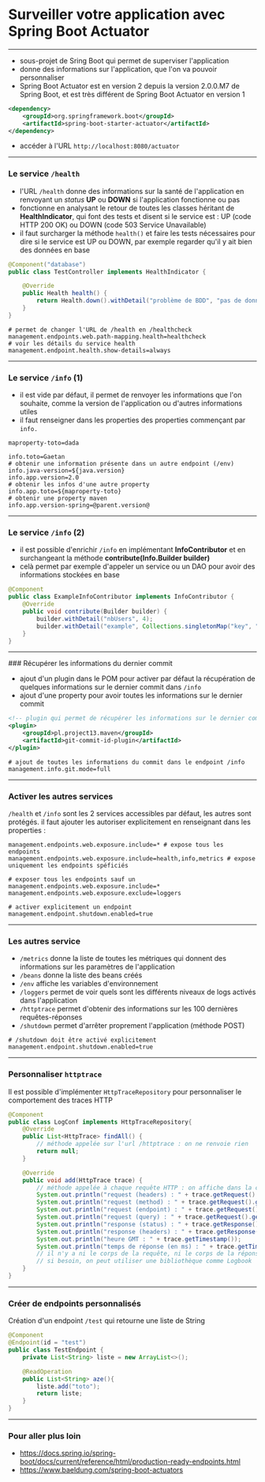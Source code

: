 # Surveiller votre application avec Spring Boot Actuator

----

- sous-projet de Sring Boot qui permet de superviser l'application
- donne des informations sur l'application, que l'on va pouvoir personnaliser
- Spring Boot Actuator est en version 2 depuis la version 2.0.0.M7 de Spring Boot, et est très différent de Spring Boot Actuator en version 1

```xml
<dependency>
    <groupId>org.springframework.boot</groupId>
    <artifactId>spring-boot-starter-actuator</artifactId>
</dependency>
```

- accéder à l'URL `http://localhost:8080/actuator`

----

### Le service `/health`

- l'URL `/health` donne des informations sur la santé de l'application en renvoyant un *status* **UP** ou **DOWN** si l'application fonctionne ou pas
- fonctionne en analysant le retour de toutes les classes héritant de **HealthIndicator**, qui font des tests et disent si le service est : UP (code HTTP 200 OK) ou DOWN (code 503 Service Unavailable)
- il faut surcharger la méthode `health()` et faire les tests nécessaires pour dire si le service est UP ou DOWN, par exemple regarder qu'il y ait bien des données en base

```java
@Component("database")
public class TestController implements HealthIndicator {

    @Override
    public Health health() {
        return Health.down().withDetail("problème de BDD", "pas de données").build();
    }
}
```


```properties
# permet de changer l'URL de /health en /healthcheck
management.endpoints.web.path-mapping.health=healthcheck
# voir les détails du service health
management.endpoint.health.show-details=always
```

----

### Le service `/info` (1)

- il est vide par défaut, il permet de renvoyer les informations que l'on souhaite, comme la version de l'application ou d'autres informations utiles
- il faut renseigner dans les properties des properties commençant par `info.`

```properties
maproperty-toto=dada

info.toto=Gaetan
# obtenir une information présente dans un autre endpoint (/env)
info.java-version=${java.version}
info.app.version=2.0
# obtenir les infos d'une autre property
info.app.toto=${maproperty-toto}
# obtenir une property maven
info.app.version-spring=@parent.version@
```

----

### Le service `/info` (2)

- il est possible d'enrichir `/info` en implémentant **InfoContributor** et en surchangeant la méthode **contribute(Info.Builder builder)**
- celà permet par exemple d'appeler un service ou un DAO pour avoir des informations stockées en base

```java
@Component
public class ExampleInfoContributor implements InfoContributor {
	@Override
	public void contribute(Builder builder) {
		builder.withDetail("nbUsers", 4);
		builder.withDetail("example", Collections.singletonMap("key", "value"));
	}
}
```

----

### Récupérer les informations du dernier commit

- ajout d'un plugin dans le POM pour activer par défaut la récupération de quelques informations sur le dernier commit dans `/info`
- ajout d'une property pour avoir toutes les informations sur le dernier commit

```xml
<!-- plugin qui permet de récupérer les informations sur le dernier commit -->
<plugin>
	<groupId>pl.project13.maven</groupId>
	<artifactId>git-commit-id-plugin</artifactId>
</plugin>
```

```properties
# ajout de toutes les informations du commit dans le endpoint /info
management.info.git.mode=full
```

----

### Activer les autres services

`/health` et `/info` sont les 2 services accessibles par défaut, les autres sont protégés. il faut ajouter les autoriser explicitement en renseignant dans les properties :

```properties
management.endpoints.web.exposure.include=* # expose tous les endpoints
management.endpoints.web.exposure.include=health,info,metrics # expose uniquement les endpoints spéficiés

# exposer tous les endpoints sauf un
management.endpoints.web.exposure.include=*
management.endpoints.web.exposure.exclude=loggers

# activer explicitement un endpoint
management.endpoint.shutdown.enabled=true
```

----

### Les autres service

- `/metrics` donne la liste de toutes les métriques qui donnent des informations sur les paramètres de l'application
- `/beans` donne la liste des beans créés
- `/env` affiche les variables d'environnement
- `/loggers` permet de voir quels sont les différents niveaux de logs activés dans l'application
- `/httptrace` permet d'obtenir des informations sur les 100 dernières requêtes-réponses
- `/shutdown` permet d'arrêter proprement l'application (méthode POST)

```properties
# /shutdown doit être activé explicitement
management.endpoint.shutdown.enabled=true
```

----

### Personnaliser `httptrace`

Il est possible d'implémenter `HttpTraceRepository` pour personnaliser le comportement des traces HTTP

```java
@Component
public class LogConf implements HttpTraceRepository{
	@Override
	public List<HttpTrace> findAll() {
		// méthode appelée sur l'url /httptrace : on ne renvoie rien
		return null;
	}

	@Override
	public void add(HttpTrace trace) {
		// méthode appelée à chaque requête HTTP : on affiche dans la console les infos
		System.out.println("request (headers) : " + trace.getRequest().getHeaders());
		System.out.println("request (method) : " + trace.getRequest().getMethod());
		System.out.println("request (endpoint) : " + trace.getRequest().getUri().getPath());
		System.out.println("request (query) : " + trace.getRequest().getUri().getQuery());
		System.out.println("response (status) : " + trace.getResponse().getStatus());
		System.out.println("response (headers) : " + trace.getResponse().getHeaders());
		System.out.println("heure GMT : " + trace.getTimestamp());
		System.out.println("temps de réponse (en ms) : " + trace.getTimeTaken());
		// il n'y a ni le corps de la requête, ni le corps de la réponse
		// si besoin, on peut utiliser une bibliothèque comme Logbook
	}
}
```

----

### Créer de endpoints personnalisés

Création d'un endpoint `/test` qui retourne une liste de String

```java
@Component
@Endpoint(id = "test")
public class TestEndpoint {
	private List<String> liste = new ArrayList<>();

	@ReadOperation
	public List<String> aze(){
		liste.add("toto");
		return liste;
	}
}
```

----

### Pour aller plus loin

- https://docs.spring.io/spring-boot/docs/current/reference/html/production-ready-endpoints.html
- https://www.baeldung.com/spring-boot-actuators
